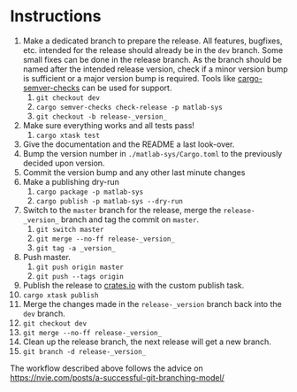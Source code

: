 # Instructions 
1. Make a dedicated branch to prepare the release. All features, bugfixes, etc. intended for the release should already be in the `dev` branch. Some small fixes can be done in the release branch. As the branch should be named after the intended release version, check if a minor version bump is sufficient or a major version bump is required. Tools like [cargo-semver-checks](https://crates.io/crates/cargo-semver-checks) can be used for support.
   1. `git checkout dev`
   2. `cargo semver-checks check-release -p matlab-sys`
   3. `git checkout -b release-_version_`
2. Make sure everything works and all tests pass!
   1. `cargo xtask test`
3. Give the documentation and the README a last look-over. 
4. Bump the version number in `./matlab-sys/Cargo.toml` to the previously decided upon version.
5. Commit the version bump and any other last minute changes 
6. Make a publishing dry-run
   1. `cargo package -p matlab-sys`
   2. `cargo publish -p matlab-sys --dry-run`
7. Switch to the `master` branch for the release, merge the `release-_version_` branch and tag the commit on `master`.
   1. `git switch master`
   2. `git merge --no-ff release-_version_`
   3. `git tag -a _version_`
8. Push master.
   1. `git push origin master`
   2. `git push --tags origin`
9.  Publish the release to [crates.io](https://crates.io/) with the custom publish task.
   1. `cargo xtask publish`
10. Merge the changes made in the `release-_version` branch back into the `dev` branch.
   1. `git checkout dev`
   2. `git merge --no-ff release-_version_`
11. Clean up the release branch, the next release will get a new branch.
   1.  `git branch -d release-_version_`


The workflow described above follows the advice on https://nvie.com/posts/a-successful-git-branching-model/